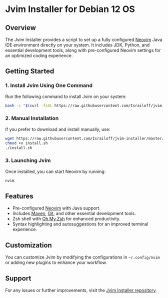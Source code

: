 # Jvim Installer for Debian 12 OS

## Overview

The Jvim Installer provides a script to set up a fully configured [Neovim](https://neovim.io) Java IDE environment directly on your system. It includes JDK, Python, and essential development tools, along with pre-configured Neovim settings for an optimized coding experience.

## Getting Started

### 1. Install Jvim Using One Command

Run the following command to install Jvim on your system:

```sh
bash -c "$(curl -fsSL https://raw.githubusercontent.com/Israiloff/jvim-installer/master/install.sh)"
```

### 2. Manual Installation

If you prefer to download and install manually, use:

```sh
wget https://raw.githubusercontent.com/Israiloff/jvim-installer/master/install.sh -O install.sh
chmod +x install.sh
./install.sh
```

### 3. Launching Jvim

Once installed, you can start Neovim by running:

```sh
nvim
```

## Features

- Pre-configured [Neovim](https://neovim.io) with Java support.
- Includes [Maven](https://maven.apache.org/), [Git](https://git-scm.com/), and other essential development tools.
- Zsh shell with [Oh My Zsh](https://ohmyz.sh/) for enhanced productivity.
- Syntax highlighting and autosuggestions for an improved terminal experience.

## Customization

You can customize Jvim by modifying the configurations in `~/.config/nvim` or adding new plugins to enhance your workflow.

## Support

For any issues or further improvements, visit the [Jvim Installer repository](https://github.com/Israiloff/jvim-installer).
